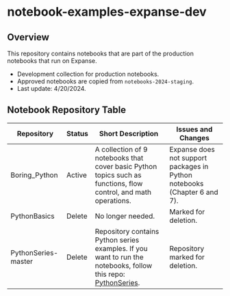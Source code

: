 # notebook-examples-expanse-dev

## Overview
This repository contains notebooks that are part of the production notebooks that run on Expanse.

* Development collection for production notebooks.
* Approved notebooks are copied from `notebooks-2024-staging`.
* Last update: 4/20/2024.

## Notebook Repository Table

| Repository           | Status  | Short Description                                                                      | Issues and Changes                                            |
|----------------------|---------|----------------------------------------------------------------------------------------|---------------------------------------------------------------|
| Boring_Python        | Active  | A collection of 9 notebooks that cover basic Python topics such as functions, flow control, and math operations. | Expanse does not support packages in Python notebooks (Chapter 6 and 7). |
| PythonBasics         | Delete  | No longer needed.                                                                      | Marked for deletion.                                           |
| PythonSeries-master  | Delete  | Repository contains Python series examples. If you want to run the notebooks, follow this repo: [PythonSeries](https://github.com/sinkovit/PythonSeries). | Repository marked for deletion.                               |
